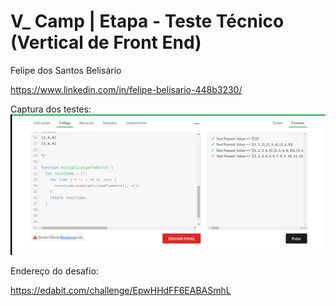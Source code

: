 
# V_ Camp | Etapa - Teste Técnico (Vertical de Front End)

Felipe dos Santos Belisário

https://www.linkedin.com/in/felipe-belisario-448b3230/

Captura dos testes:
![Captura dos testes](https://github.com/felipesud/vcamp-edabit-javascript-multiplication-table/blob/develop/captura-dos-testes.png)

Endereço do desafio:

https://edabit.com/challenge/EpwHHdFF6EABASmhL
